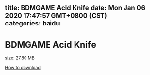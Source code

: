
title: BDMGAME Acid Knife
date: Mon Jan 06 2020 17:47:57 GMT+0800 (CST)    
categories: baidu
---

# BDMGAME Acid Knife
size: 27.80 MB
 
 

[How to download](https://bpcam.bemobtrk.com/go/2ceec3aa-1ca2-46d6-b9ff-aaa5c184517c?jno=3645)